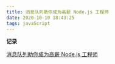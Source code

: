 ```yaml
---
title: 消息队列助你成为高薪 Node.js 工程师
date: 2020-10-10 18:43:25
tags: javaScript
---
```


<b class="bgc-a5673f">记录</b>

[消息队列助你成为高薪 Node.js 工程师](https://cloud.tencent.com/developer/article/1549997)

